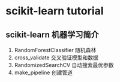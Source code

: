 # scikit-learn tutorial

## scikit-learn 机器学习简介
1. RandomForestClassifier 随机森林 
2. cross_validate 交叉验证模型和数据 
3. RandomizedSearchCV 自动搜索最优参数
4. make_pipeline 创建管道